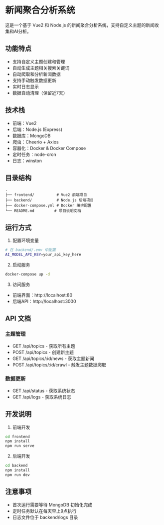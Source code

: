 # 新闻聚合分析系统

这是一个基于 Vue2 和 Node.js 的新闻聚合分析系统，支持自定义主题的新闻收集和AI分析。

## 功能特点

- 支持自定义主题创建和管理
- 自动生成主题相关搜索关键词
- 自动爬取和分析新闻数据
- 支持手动触发数据更新
- 实时日志显示
- 数据自动清理（保留近7天）

## 技术栈

- 前端：Vue2
- 后端：Node.js (Express)
- 数据库：MongoDB
- 爬虫：Cheerio + Axios
- 容器化：Docker & Docker Compose
- 定时任务：node-cron
- 日志：winston

## 目录结构

```
.
├── frontend/          # Vue2 前端项目
├── backend/           # Node.js 后端项目
├── docker-compose.yml # Docker 编排配置
└── README.md         # 项目说明文档
```

## 运行方式

1. 配置环境变量
```bash
# 在 backend/.env 中配置
AI_MODEL_API_KEY=your_api_key_here
```

2. 启动服务
```bash
docker-compose up -d
```

3. 访问服务
- 前端界面：http://localhost:80
- 后端API：http://localhost:3000

## API 文档

### 主题管理
- GET /api/topics - 获取所有主题
- POST /api/topics - 创建新主题
- GET /api/topics/:id/news - 获取主题新闻
- POST /api/topics/:id/crawl - 触发主题数据爬取

### 数据更新
- GET /api/status - 获取系统状态
- GET /api/logs - 获取系统日志

## 开发说明

1. 前端开发
```bash
cd frontend
npm install
npm run serve
```

2. 后端开发
```bash
cd backend
npm install
npm run dev
```

## 注意事项

- 首次运行需要等待 MongoDB 初始化完成
- 定时任务默认在每天早上9点执行
- 日志文件位于 backend/logs 目录 